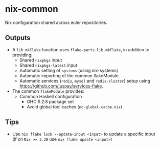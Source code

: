 # nix-common

Nix configuration shared across euler repositories.

## Outputs

- A `lib.mkFlake` function uses `flake-parts.lib.mkFlake`, in addition to providing:
    - Shared `nixpkgs` input
    - Shared `nixpkgs-latest` input
    - Automatic setting of `systems` (using nix-systems)
    - Automatic importing of the common flakeModule.
    - Automatic services (`redis`, `mysql` and `redis-cluster`) setup using <https://github.com/juspay/services-flake>.
- The common `flakeModule` provides:
    - Common Haskell configuration
        - GHC 9.2.8 package set
        - Avoid global tool caches (`no-global-cache.nix`)


## Tips

- Use `nix flake lock --update-input <input>` to update a specific input (if on `Nix >= 2.20` use `nix flake update <input>`)

